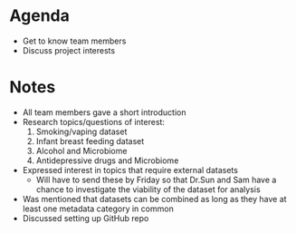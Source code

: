 # Agenda

- Get to know team members
- Discuss project interests

# Notes

- All team members gave a short introduction
- Research topics/questions of interest:
  1. Smoking/vaping dataset
  2. Infant breast feeding dataset
  3. Alcohol and Microbiome
  4. Antidepressive drugs and Microbiome
- Expressed interest in topics that require external datasets
  - Will have to send these by Friday so that Dr.Sun and Sam have a chance to investigate the viability of the dataset for analysis
- Was mentioned that datasets can be combined as long as they have at least one metadata category in common
- Discussed setting up GitHub repo

